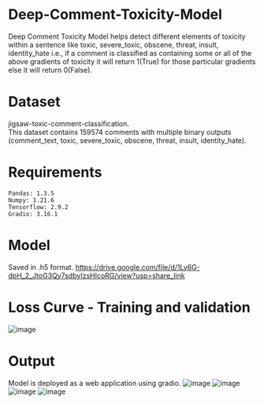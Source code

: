 # Deep-Comment-Toxicity-Model
Deep Comment Toxicity Model helps detect different elements of toxicity within a sentence like	toxic,	severe_toxic,	obscene,	threat,	insult,	identity_hate i.e., if a comment is classified as containing some or all of the above gradients of toxicity it will return 1(True) for those particular gradients else it will return 0(False).

# Dataset
jigsaw-toxic-comment-classification.<br>
This dataset contains 159574 comments with multiple binary outputs (comment_text,	toxic,	severe_toxic,	obscene,	threat,	insult,	identity_hate).

# Requirements
```
Pandas: 1.3.5
Numpy: 1.21.6
Tensorflow: 2.9.2
Gradio: 3.16.1
```
# Model
Saved in .h5 format.
https://drive.google.com/file/d/1Ly6G-dpH_2_JtoG3Qy7sdbyIzsHIcoRG/view?usp=share_link

# Loss Curve - Training and validation
![image](https://user-images.githubusercontent.com/84025317/211824567-bc0fe805-a59f-4cc9-b4b2-7adee2deff91.png)

# Output
Model is deployed as a web application using gradio.
![image](https://user-images.githubusercontent.com/84025317/211826299-75382469-e704-4ede-bd6f-a9f94e5ff728.png)
![image](https://user-images.githubusercontent.com/84025317/211826517-503355c6-ce1b-44dd-8b6c-7be5c89cdb41.png)
![image](https://user-images.githubusercontent.com/84025317/211826635-6a6c8920-7fb0-4a61-b6b3-bdb36f573a88.png)
![image](https://user-images.githubusercontent.com/84025317/211826739-f5eba1f2-2aaf-4b16-8a77-59a44f827a47.png)
